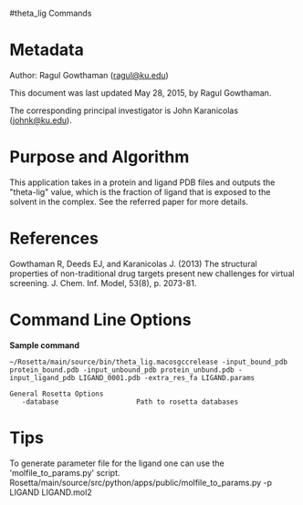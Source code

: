 #theta_lig Commands

Metadata
========

Author: Ragul Gowthaman (ragul@ku.edu)

This document was last updated May 28, 2015, by Ragul Gowthaman.

The corresponding principal investigator is John Karanicolas (johnk@ku.edu).

Purpose and Algorithm
=====================

This application takes in a protein and ligand PDB files and outputs the "theta-lig" value, which is the fraction of ligand that is exposed to the solvent in the complex. See the referred paper for more details.

References
==========

Gowthaman R, Deeds EJ, and Karanicolas J. (2013) The structural properties of non-traditional drug targets present new challenges for virtual screening. J. Chem. Inf. Model, 53(8), p. 2073-81.

Command Line Options
====================

**Sample command**

```
~/Rosetta/main/source/bin/theta_lig.macosgccrelease -input_bound_pdb protein_bound.pdb -input_unbound_pdb protein_unbund.pdb -input_ligand_pdb LIGAND_0001.pdb -extra_res_fa LIGAND.params

```


```
General Rosetta Options
   -database                   Path to rosetta databases

```

Tips
====
To generate parameter file for the ligand one can use the 'molfile_to_params.py' script.
Rosetta/main/source/src/python/apps/public/molfile_to_params.py -p LIGAND LIGAND.mol2
